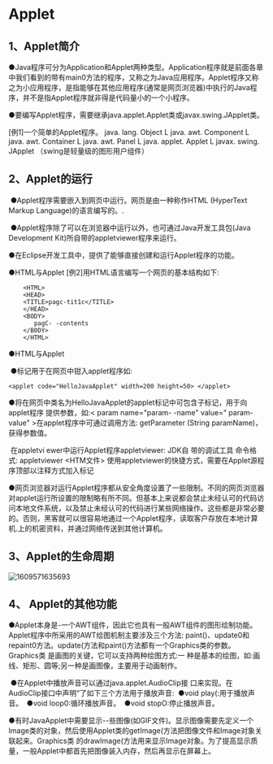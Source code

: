 <!--
 * @Author: Yimning
 * @Date: 2021-01-15 12:24:52
 * @LastEditTime: 2021-02-15 14:00:02
 * @LastEditors: Please set LastEditors
 * @Description: In User Settings Edit  
 * @FilePath: \undefinedc:\Users\Yimning\Desktop\JAVA\Java Applet.md
-->

# Applet  

## 1、Applet简介

​	●Java程序可分为Application和Applet两种类型。Application程序就是前面各章中我们看到的带有main0方法的程序，又称之为Java应用程序。Applet程序又称之为小应用程序，是指能够在其他应用程序(通常是网页浏览器)中执行的Java程序，并不是指Applet程序就非得是代码量小的一个小程序。  

  ●要编写Applet程序，需要继承java.applet.Applet类或javax.swing.JApplet类。 
  
[例1]一个简单的Applet程序。
		java. lang. Object
			L java. awt. Component
				L java. awt. Container
					L java. awt. Panel
						L java. applet. Applet
							L javax. swing. JApplet （swing是轻量级的图形用户组件） 

## 2、Applet的运行

​	●Applet程序需要嵌入到网页中运行。网页是由一种称作HTML (HyperText Markup Language)的语言编写的。.

​	●Applet程序除了可以在浏览器中运行以外，也可通过Java开发工具包(Java Development Kit)所自带的appletviewer程序来运行。
 
●在Eclipse开发工具中，提供了能够直接创建和运行Applet程序的功能。

●HTML与Applet
[例2]用HTML语言编写一个网页的基本结构如下:

```
    <HTML>
    <HEAD>
    <TITLE>pagc-tit1c</TITLE>
    </HEAD>
    <BODY>
       pagC- -contents 
    </B0DY>
    </HTML>
``` 
●HTML与Applet 	

​	●<applet>标记用于在网页中钳入applet程序如:

```
<applet code="HelloJavaApplet" width=200 height=50> </applet>
```

​	●将在网页中类名为HelloJavaApplet的applet<applet>标记中可包含子标记<param>，用于向applet程序
提供参数，如:< param name="param- -name" value=" param-value" >在applet程序中可通过调用方法: getParameter (String paramName)，获得参数值。

​	在appletvi ewer中运行Applet程序appletviewer: JDK自 带的调试工具
​	命令格式: appletviewer <HTM文件>
​	使用appletviewer的快捷方式，需要在Applet源程序顶部以注释方式加入<applet>标记

​	●网页浏览器对运行Applet程序都从安全角度设置了一些限制。不同的网页浏览器对applet运行所设置的限制略有所不同。但基本上来说都会禁止未经认可的代码访问本地文件系统，以及禁止未经认可的代码进行某些网络操作。这些都是非常必要的。否则，黑客就可以很容易地通过一个Applet程序，读取客户存放在本地计算机.上的机密资料，并通过网络传送到其他计算机。  
## 3、Applet的生命周期

![1609571635693](C:\Users\Yimning\AppData\Roaming\Typora\typora-user-images\1609571635693.png)

## 4、 Applet的其他功能

​	●Applet本身是-一个AWT组件，因此它也具有一般AWT组件的图形绘制功能。Applet程序中所采用的AWT绘图机制主要涉及三个方法: paint()、update0和repaint0方法。update(方法和paint()方法都有一个Graphics类的参数。Graphics类 是画图的关键，它可以支持两种绘图方式:一 种是基本的绘图，如:画线、矩形、圆等;另一种是画图像，主要用于动画制作。

​	●在Applet中播放声音可以通过java.applet.AudioClip接 口来实现。在AudioClip接口中声明“了如下三个方法用于播放声音:
​		●void play(:用于播放声音。
​		●void loop0:循环播放声音。
​		●void stopO:停止播放声音。

​	●有时JavaApplet中需要显示--些图像(如GIF文件)。显示图像需要先定义一个Image类的对象，然后使用Applet类的getImage(方法把图像文件和Image对象关联起来。Graphics类 的drawImage(方法用来显示Image对象。为了提高显示质量，一般Applet中都首先把图像装入内存，然后再显示在屏幕上。
